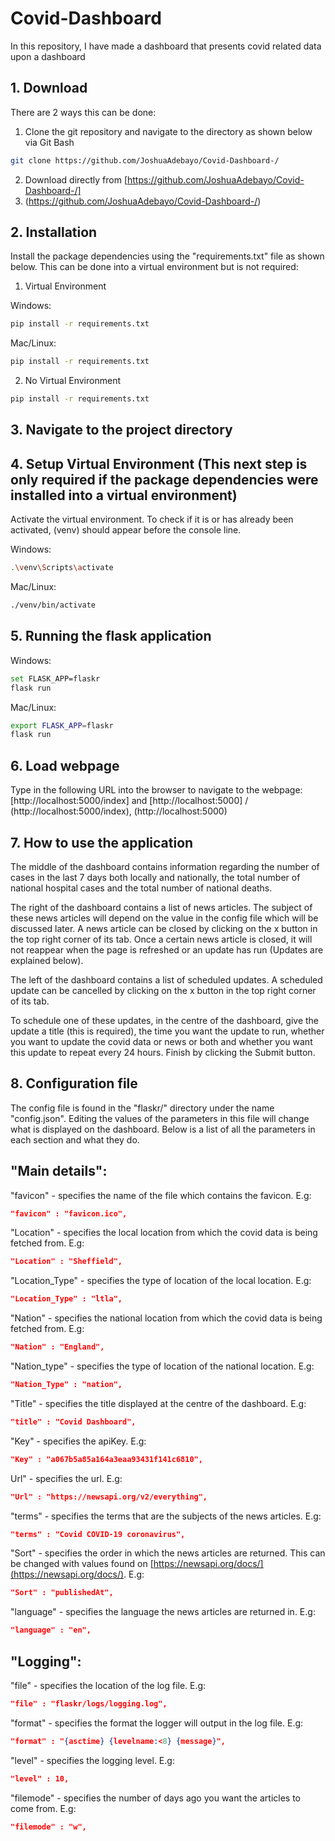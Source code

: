 # Covid-Dashboard
In this repository, I have made a dashboard that presents covid related data upon a dashboard

## 1. Download

There are 2 ways this can be done:

1. Clone the git repository and navigate to the directory as shown below via Git Bash

```bash
git clone https://github.com/JoshuaAdebayo/Covid-Dashboard-/
```

2. Download directly from [https://github.com/JoshuaAdebayo/Covid-Dashboard-/]
3. (https://github.com/JoshuaAdebayo/Covid-Dashboard-/)

## 2. Installation

Install the package dependencies using the "requirements.txt" file as shown below.
This can be done into a virtual environment but is not required:

1. Virtual Environment

Windows:
```bash
pip install -r requirements.txt
```

Mac/Linux:
```bash
pip install -r requirements.txt
```

2. No Virtual Environment

```bash
pip install -r requirements.txt
```

## 3. Navigate to the project directory

## 4. Setup Virtual Environment (This next step is only required if the package dependencies were installed into a virtual environment)

Activate the virtual environment.
To check if it is or has already been activated, (venv) should appear before the console line.

Windows:
```bash
.\venv\Scripts\activate
```

Mac/Linux:
```bash
./venv/bin/activate
```

## 5. Running the flask application

Windows:
```bash
set FLASK_APP=flaskr
flask run
```

Mac/Linux:
```bash
export FLASK_APP=flaskr
flask run
```

## 6. Load webpage

Type in the following URL into the browser to navigate to the webpage: [http://localhost:5000/index] and [http://localhost:5000] / (http://localhost:5000/index), (http://localhost:5000)

## 7. How to use the application

The middle of the dashboard contains information regarding the number of cases in the last 7 days both locally and nationally, the total number of national hospital cases and the total number of national deaths.

The right of the dashboard contains a list of news articles. 
The subject of these news articles will depend on the value in the config file which will be discussed later. 
A news article can be closed by clicking on the x button in the top right corner of its tab. 
Once a certain news article is closed, it will not reappear when the page is refreshed or an update has run (Updates are explained below).

The left of the dashboard contains a list of scheduled updates. 
A scheduled update can be cancelled by clicking on the x button in the top right corner of its tab. 

To schedule one of these updates, in the centre of the dashboard, give the update a title (this is required), the time you want the update to run, whether you want to update the covid data or news or both and whether you want this update to repeat every 24 hours.
Finish by clicking the Submit button.

## 8. Configuration file

The config file is found in the "flaskr/" directory under the name "config.json". 
Editing the values of the parameters in this file will change what is displayed on the dashboard.
Below is a list of all the parameters in each section and what they do.

## "Main details":

"favicon" - specifies the name of the file which contains the favicon. E.g:

```json
"favicon" : "favicon.ico",
```

"Location" - specifies the local location from which the covid data is being fetched from. E.g:

```json
"Location" : "Sheffield",
```

"Location_Type" - specifies the type of location of the local location. E.g:

```json
"Location_Type" : "ltla",
```

"Nation" - specifies the national location from which the covid data is being fetched from. E.g:

```json
"Nation" : "England",
```

"Nation_type" - specifies the type of location of the national location. E.g:

```json
"Nation_Type" : "nation",
```

"Title" - specifies the title displayed at the centre of the dashboard. E.g:

```json
"title" : "Covid Dashboard",
```

"Key" - specifies the apiKey. E.g:

```json
"Key" : "a067b5a85a164a3eaa93431f141c6810",
```

Url" - specifies the url. E.g:

```json
"Url" : "https://newsapi.org/v2/everything",
```

"terms" - specifies the terms that are the subjects of the news articles. E.g:

```json
"terms" : "Covid COVID-19 coronavirus",
```

"Sort" - specifies the order in which the news articles are returned.
This can be changed with values found on [https://newsapi.org/docs/](https://newsapi.org/docs/). E.g:

```json
"Sort" : "publishedAt",
```

"language" - specifies the language the news articles are returned in. E.g:
```json
"language" : "en",
```

## "Logging":

"file" - specifies the location of the log file. E.g:

```json
"file" : "flaskr/logs/logging.log",
```

"format" - specifies the format the logger will output in the log file. E.g:

```json
"format" : "{asctime} {levelname:<8} {message}",
```

"level" - specifies the logging level. E.g:

```json
"level" : 10,
```

"filemode" - specifies the number of days ago you want the articles to come from. E.g:

```json
"filemode" : "w",
```
